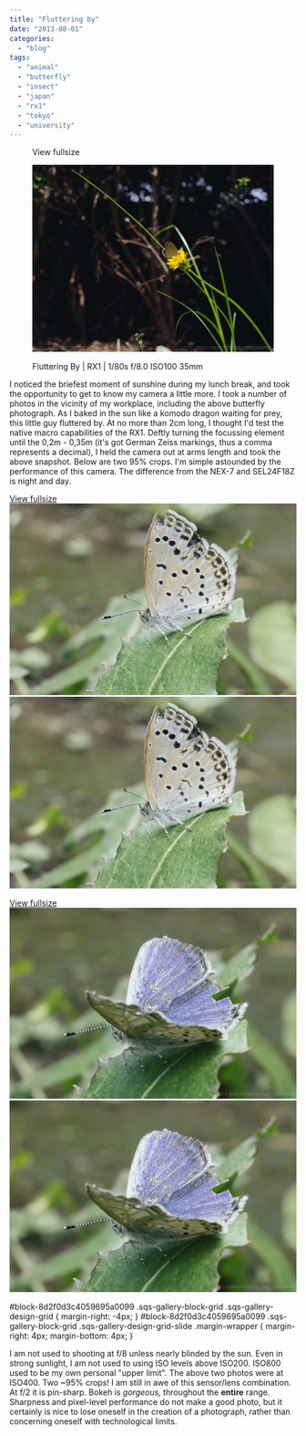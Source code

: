 ```yaml
---
title: "Fluttering by"
date: "2013-08-01"
categories: 
  - "blog"
tags: 
  - "animal"
  - "butterfly"
  - "insect"
  - "japan"
  - "rx1"
  - "tokyo"
  - "university"
---
```


<figure>

View fullsize

![Fluttering By | RX1 | 1/80s f/8.0 ISO100 35mm](/assets/images/dc366-20130801-_dsc0046.jpg)

<figcaption>



Fluttering By | RX1 | 1/80s f/8.0 ISO100 35mm





</figcaption>



</figure>

I noticed the briefest moment of sunshine during my lunch break, and took the opportunity to get to know my camera a little more. I took a number of photos in the vicinity of my workplace, including the above butterfly photograph. As I baked in the sun like a komodo dragon waiting for prey, this little guy fluttered by. At no more than 2cm long, I thought I'd test the native macro capabilities of the RX1. Deftly turning the focussing element until the 0,2m - 0,35m (it's got German Zeiss markings, thus a comma represents a decimal), I held the camera out at arms length and took the above snapshot. Below are two 95% crops. I'm simple astounded by the performance of this camera. The difference from the NEX-7 and SEL24F18Z is night and day.

[View fullsize ![20130801-_DSC0038.jpg](/assets/images/ba43b-20130801-_dsc0038.jpg)![20130801-_DSC0038.jpg](/assets/images/ba43b-20130801-_dsc0038.jpg)](https://exportforscript.wordpress.com/wp-content/uploads/2013/08/ba43b-20130801-_dsc0038.jpg) 

[View fullsize ![20130801-_DSC0041.jpg](/assets/images/eb8e4-20130801-_dsc0041.jpg)![20130801-_DSC0041.jpg](/assets/images/eb8e4-20130801-_dsc0041.jpg)](https://exportforscript.wordpress.com/wp-content/uploads/2013/08/eb8e4-20130801-_dsc0041.jpg) 

#block-8d2f0d3c4059695a0099 .sqs-gallery-block-grid .sqs-gallery-design-grid { margin-right: -4px; } #block-8d2f0d3c4059695a0099 .sqs-gallery-block-grid .sqs-gallery-design-grid-slide .margin-wrapper { margin-right: 4px; margin-bottom: 4px; }

I am not used to shooting at f/8 unless nearly blinded by the sun. Even in strong sunlight, I am not used to using ISO levels above ISO200. ISO800 used to be my own personal "upper limit". The above two photos were at ISO400. Two ~95% crops! I am still in awe of this sensor/lens combination. At f/2 it is pin-sharp. Bokeh is _gorgeous,_ throughout the **entire** range. Sharpness and pixel-level performance do not make a good photo, but it certainly is nice to lose oneself in the creation of a photograph, rather than concerning oneself with technological limits.
